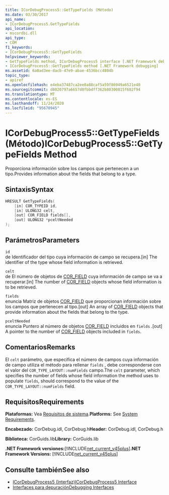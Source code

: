 ```yaml
---
title: ICorDebugProcess5::GetTypeFields (Método)
ms.date: 03/30/2017
api_name:
- ICorDebugProcess5.GetTypeFields
api_location:
- mscordbi.dll
api_type:
- COM
f1_keywords:
- ICorDebugProcess5::GetTypeFields
helpviewer_keywords:
- GetTypeFields method, ICorDebugProcess5 interface [.NET Framework debugging]
- ICorDebugProcess5::GetTypeFields method [.NET Framework debugging]
ms.assetid: 6a0ad3ee-dacb-47e9-abae-4536bcc4804b
topic_type:
- apiref
ms.openlocfilehash: e4eba37487ca2ee0a88caf5a59f86949a6521e40
ms.sourcegitcommit: d8020797a6657d0fbbdff362b80300815f682f94
ms.translationtype: MT
ms.contentlocale: es-ES
ms.lasthandoff: 11/24/2020
ms.locfileid: "95670945"
---
```

# <a name="icordebugprocess5gettypefields-method"></a><span data-ttu-id="a1005-102">ICorDebugProcess5::GetTypeFields (Método)</span><span class="sxs-lookup"><span data-stu-id="a1005-102">ICorDebugProcess5::GetTypeFields Method</span></span>

<span data-ttu-id="a1005-103">Proporciona información sobre los campos que pertenecen a un tipo.</span><span class="sxs-lookup"><span data-stu-id="a1005-103">Provides information about the fields that belong to a type.</span></span>  
  
## <a name="syntax"></a><span data-ttu-id="a1005-104">Sintaxis</span><span class="sxs-lookup"><span data-stu-id="a1005-104">Syntax</span></span>  
  
```cpp  
HRESULT GetTypeFields(  
    [in] COR_TYPEID id,  
    [in] ULONG32 celt,  
    [out] COR_FIELD fields[],
    [out] ULONG32 *pceltNeeded  
);  
```  
  
## <a name="parameters"></a><span data-ttu-id="a1005-105">Parámetros</span><span class="sxs-lookup"><span data-stu-id="a1005-105">Parameters</span></span>  

 `id`  
 <span data-ttu-id="a1005-106">de Identificador del tipo cuya información de campo se recupera.</span><span class="sxs-lookup"><span data-stu-id="a1005-106">[in] The identifier of the type whose field information is retrieved.</span></span>  
  
 `celt`  
 <span data-ttu-id="a1005-107">de El número de objetos de [COR_FIELD](cor-field-structure.md) cuya información de campo se va a recuperar.</span><span class="sxs-lookup"><span data-stu-id="a1005-107">[in] The number of [COR_FIELD](cor-field-structure.md) objects whose field information is to be retrieved.</span></span>  
  
 `fields`  
 <span data-ttu-id="a1005-108">enuncia Matriz de objetos [COR_FIELD](cor-field-structure.md) que proporcionan información sobre los campos que pertenecen al tipo.</span><span class="sxs-lookup"><span data-stu-id="a1005-108">[out] An array of [COR_FIELD](cor-field-structure.md) objects that provide information about the fields that belong to the type.</span></span>  
  
 `pceltNeeded`  
 <span data-ttu-id="a1005-109">enuncia Puntero al número de objetos [COR_FIELD](cor-field-structure.md) incluidos en `fields` .</span><span class="sxs-lookup"><span data-stu-id="a1005-109">[out] A pointer to the number of [COR_FIELD](cor-field-structure.md) objects included in `fields`.</span></span>  
  
## <a name="remarks"></a><span data-ttu-id="a1005-110">Comentarios</span><span class="sxs-lookup"><span data-stu-id="a1005-110">Remarks</span></span>  

 <span data-ttu-id="a1005-111">El `celt` parámetro, que especifica el número de campos cuya información de campo utiliza el método para rellenar `fields` , debe corresponderse con el valor del `COR_TYPE_LAYOUT::numFields` campo.</span><span class="sxs-lookup"><span data-stu-id="a1005-111">The `celt` parameter, which specifies the number of fields whose field information the method uses to populate `fields`, should correspond to the value of the `COR_TYPE_LAYOUT::numFields` field.</span></span>  
  
## <a name="requirements"></a><span data-ttu-id="a1005-112">Requisitos</span><span class="sxs-lookup"><span data-stu-id="a1005-112">Requirements</span></span>  

 <span data-ttu-id="a1005-113">**Plataformas:** Vea [Requisitos de sistema](../../get-started/system-requirements.md).</span><span class="sxs-lookup"><span data-stu-id="a1005-113">**Platforms:** See [System Requirements](../../get-started/system-requirements.md).</span></span>  
  
 <span data-ttu-id="a1005-114">**Encabezado:** CorDebug.idl, CorDebug.h</span><span class="sxs-lookup"><span data-stu-id="a1005-114">**Header:** CorDebug.idl, CorDebug.h</span></span>  
  
 <span data-ttu-id="a1005-115">**Biblioteca:** CorGuids.lib</span><span class="sxs-lookup"><span data-stu-id="a1005-115">**Library:** CorGuids.lib</span></span>  
  
 <span data-ttu-id="a1005-116">**.NET Framework versiones:**[!INCLUDE[net_current_v45plus](../../../../includes/net-current-v45plus-md.md)]</span><span class="sxs-lookup"><span data-stu-id="a1005-116">**.NET Framework Versions:** [!INCLUDE[net_current_v45plus](../../../../includes/net-current-v45plus-md.md)]</span></span>  
  
## <a name="see-also"></a><span data-ttu-id="a1005-117">Consulte también</span><span class="sxs-lookup"><span data-stu-id="a1005-117">See also</span></span>

- [<span data-ttu-id="a1005-118">ICorDebugProcess5 (Interfaz)</span><span class="sxs-lookup"><span data-stu-id="a1005-118">ICorDebugProcess5 Interface</span></span>](icordebugprocess5-interface.md)
- [<span data-ttu-id="a1005-119">Interfaces para depuración</span><span class="sxs-lookup"><span data-stu-id="a1005-119">Debugging Interfaces</span></span>](debugging-interfaces.md)
